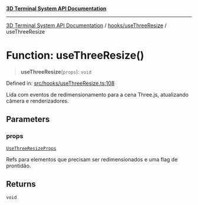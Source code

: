 [**3D Terminal System API Documentation**](../../../README.md)

***

[3D Terminal System API Documentation](../../../README.md) / [hooks/useThreeResize](../README.md) / useThreeResize

# Function: useThreeResize()

> **useThreeResize**(`props`): `void`

Defined in: [src/hooks/useThreeResize.ts:108](https://github.com/Dicommunitas/ThreeJS_Terminal_3D/blob/7fd8b10cda6dfa2ead7725805530e34c65402bbf/src/hooks/useThreeResize.ts#L108)

Lida com eventos de redimensionamento para a cena Three.js, atualizando câmera e renderizadores.

## Parameters

### props

[`UseThreeResizeProps`](../interfaces/UseThreeResizeProps.md)

Refs para elementos que precisam ser redimensionados e uma flag de prontidão.

## Returns

`void`
